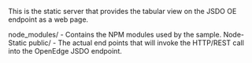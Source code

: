 This is the static server that provides the tabular view on the JSDO OE endpoint as a web page.

node_modules/ - Contains the NPM modules used by the sample.  Node-Static
public/ - The actual end points that will invoke the HTTP/REST call into the OpenEdge JSDO endpoint.
